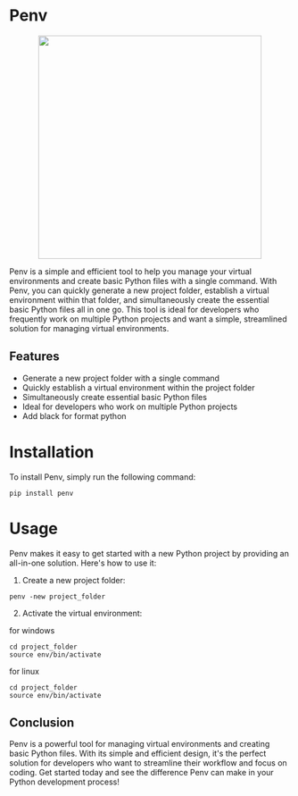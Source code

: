 # Penv

<p align="center"><img src="https://cdn.discordapp.com/attachments/582486229594013696/1070509737529069689/New_Project_3.png" width=400></p>

Penv is a simple and efficient tool to help you manage your virtual environments and create basic Python files with a single command. With Penv, you can quickly generate a new project folder, establish a virtual environment within that folder, and simultaneously create the essential basic Python files all in one go. This tool is ideal for developers who frequently work on multiple Python projects and want a simple, streamlined solution for managing virtual environments.

## Features

- Generate a new project folder with a single command
- Quickly establish a virtual environment within the project folder
- Simultaneously create essential basic Python files
- Ideal for developers who work on multiple Python projects
- Add black for format python

# Installation

To install Penv, simply run the following command:

```
pip install penv
```

# Usage

Penv makes it easy to get started with a new Python project by providing an all-in-one solution. Here's how to use it:

1. Create a new project folder:

```
penv -new project_folder
```

2. Activate the virtual environment:

for windows

```
cd project_folder
source env/bin/activate
```

for linux

```
cd project_folder
source env/bin/activate
```

## Conclusion

Penv is a powerful tool for managing virtual environments and creating basic Python files. With its simple and efficient design, it's the perfect solution for developers who want to streamline their workflow and focus on coding. Get started today and see the difference Penv can make in your Python development process!
